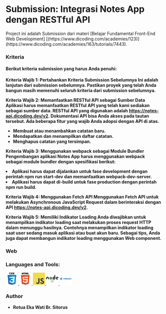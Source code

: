 <h1>Submission: Integrasi Notes App dengan RESTful API</h1>
Project ini adalah Submission dari materi [Belajar Fundamental Front-End Web Development] [(https://www.dicoding.com/academies/123)](https://www.dicoding.com/academies/163/tutorials/7443).

### Kriteria
#### Berikut kriteria submission yang harus Anda penuhi:

<b>Kriteria Wajib 1: Pertahankan Kriteria Submission Sebelumnya
Ini adalah lanjutan dari submission sebelumnya. Pastikan proyek yang telah Anda bangun masih memenuhi seluruh kriteria dari submission sebelumnya.

<b>Kriteria Wajib 2: Memanfaatkan RESTful API sebagai Sumber Data</b>
Aplikasi harus memanfaatkan RESTful API yang telah kami sediakan sebagai sumber data. RESTful API yang digunakan adalah https://notes-api.dicoding.dev/v2. Dokumentasi API bisa Anda akses pada tautan tersebut.
Ada beberapa fitur yang wajib Anda adopsi dengan API di atas.
<ul>
<li>Membuat atau menambahkan catatan baru.</li>
<li>Mendapatkan dan menampilkan daftar catatan.</li>
<li>Menghapus catatan yang tersimpan.</li>
</ul>

<b>Kriteria Wajib 3: Menggunakan webpack sebagai Module Bundler
Pengembangan aplikasi Notes App harus menggunakan webpack sebagai module bundler dengan spesifikasi berikut:
<li>Aplikasi harus dapat dijalankan untuk fase development dengan perintah npm run start-dev dan memanfaatkan webpack-dev-server.</li>
<li>Aplikasi harus dapat di-build untuk fase production dengan perintah npm run build.</li>

<b>Kriteria Wajib 4: Menggunakan Fetch API
Menggunakan Fetch API untuk melakukan Asynchronous JavaScript Request dalam berinteraksi dengan API https://notes-api.dicoding.dev/v2.

<n>Kriteria Wajib 5: Memiliki Indikator Loading
Anda diwajibkan untuk menampilkan indikator loading saat melakukan proses request HTTP dalam menunggu hasilnya. Contohnya menampilkan indikator loading saat user sedang masuk aplikasi atau buat akun baru.
Sebagai tips, Anda juga dapat membangun indikator loading menggunakan Web component.
  

### Web


<h3 align="left">Languages and Tools:</h3>
<p align="left"> 
  <a href="https://www.w3schools.com/css/" target="_blank" rel="noreferrer"> 
    <img src="https://raw.githubusercontent.com/devicons/devicon/master/icons/css3/css3-original-wordmark.svg" alt="css3" width="40" height="40"/> 
  </a> 
  <a href="https://www.w3.org/html/" target="_blank" rel="noreferrer"> 
    <img src="https://raw.githubusercontent.com/devicons/devicon/master/icons/html5/html5-original-wordmark.svg" alt="html5" width="40" height="40"/> 
  </a> 
  <a href="https://developer.mozilla.org/en-US/docs/Web/JavaScript" target="_blank" rel="noreferrer"> 
    <img src="https://raw.githubusercontent.com/devicons/devicon/master/icons/javascript/javascript-original.svg" alt="javascript" width="40" height="40"/> 
  </a>
  <a href="https://nodejs.org" target="_blank" rel="noreferrer"> 
    <img src="https://raw.githubusercontent.com/devicons/devicon/master/icons/nodejs/nodejs-original-wordmark.svg" alt="nodejs" width="40" height="40"/> 
  </a>
  <a href="https://webpack.js.org" target="_blank" rel="noreferrer"> 
    <img src="https://raw.githubusercontent.com/devicons/devicon/master/icons/webpack/webpack-original-wordmark.svg" alt="webpack" width="40" height="40"/> 
  </a>
</p>

### Author
<ul>
  <li>Rotua Eka Wati Br. Sitorus</li>
</ul>

